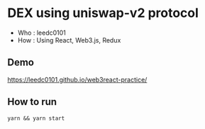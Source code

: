 # DEX using uniswap-v2 protocol
- Who : leedc0101
- How : Using React, Web3.js, Redux

## Demo 
https://leedc0101.github.io/web3react-practice/

## How to run
`yarn && yarn start`
